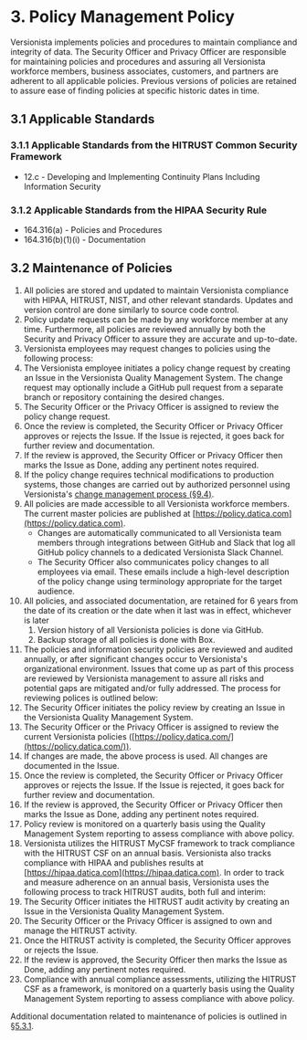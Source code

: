 # 3. Policy Management Policy

Versionista implements policies and procedures to maintain compliance and
integrity of data. The Security Officer and Privacy Officer are responsible for
maintaining policies and procedures and assuring all Versionista workforce
members, business associates, customers, and partners are adherent to all
applicable policies. Previous versions of policies are retained to assure ease
of finding policies at specific historic dates in time.

## 3.1 Applicable Standards

### 3.1.1 Applicable Standards from the HITRUST Common Security Framework

- 12.c - Developing and Implementing Continuity Plans Including Information
  Security

### 3.1.2 Applicable Standards from the HIPAA Security Rule

- 164.316(a) - Policies and Procedures
- 164.316(b)(1)(i) - Documentation

## 3.2 Maintenance of Policies

1. All policies are stored and updated to maintain Versionista compliance with
   HIPAA, HITRUST, NIST, and other relevant standards. Updates and version
   control are done similarly to source code control.
2. Policy update requests can be made by any workforce member at any time.
   Furthermore, all policies are reviewed annually by both the Security and
   Privacy Officer to assure they are accurate and up-to-date.
3. Versionista employees may request changes to policies using the following
   process:
4. The Versionista employee initiates a policy change request by creating an
   Issue in the Versionista Quality Management System. The change request may
   optionally include a GitHub pull request from a separate branch or repository
   containing the desired changes.
5. The Security Officer or the Privacy Officer is assigned to review the policy
   change request.
6. Once the review is completed, the Security Officer or Privacy Officer
   approves or rejects the Issue. If the Issue is rejected, it goes back for
   further review and documentation.
7. If the review is approved, the Security Officer or Privacy Officer then marks
   the Issue as Done, adding any pertinent notes required.
8. If the policy change requires technical modifications to production systems,
   those changes are carried out by authorized personnel using Versionista's
   [change management process (§9.4)](#9.4-changing-existing-systems).
9. All policies are made accessible to all Versionista workforce members. The
   current master policies are published at
   [https://policy.datica.com](https://policy.datica.com).
   - Changes are automatically communicated to all Versionista team members
     through integrations between GitHub and Slack that log all GitHub policy
     channels to a dedicated Versionista Slack Channel.
   - The Security Officer also communicates policy changes to all employees via
     email. These emails include a high-level description of the policy change
     using terminology appropriate for the target audience.
10. All policies, and associated documentation, are retained for 6 years from
    the date of its creation or the date when it last was in effect, whichever
    is later
    1. Version history of all Versionista policies is done via GitHub.
    2. Backup storage of all policies is done with Box.
11. The policies and information security policies are reviewed and audited
    annually, or after significant changes occur to Versionista's organizational
    environment. Issues that come up as part of this process are reviewed by
    Versionista management to assure all risks and potential gaps are mitigated
    and/or fully addressed. The process for reviewing polices is outlined below:
12. The Security Officer initiates the policy review by creating an Issue in the
    Versionista Quality Management System.
13. The Security Officer or the Privacy Officer is assigned to review the
    current Versionista policies
    ([https://policy.datica.com/](https://policy.datica.com/)).
14. If changes are made, the above process is used. All changes are documented
    in the Issue.
15. Once the review is completed, the Security Officer or Privacy Officer
    approves or rejects the Issue. If the Issue is rejected, it goes back for
    further review and documentation.
16. If the review is approved, the Security Officer or Privacy Officer then
    marks the Issue as Done, adding any pertinent notes required.
17. Policy review is monitored on a quarterly basis using the Quality Management
    System reporting to assess compliance with above policy.
18. Versionista utilizes the HITRUST MyCSF framework to track compliance with
    the HITRUST CSF on an annual basis. Versionista also tracks compliance with
    HIPAA and publishes results at
    [https://hipaa.datica.com](https://hipaa.datica.com). In order to track and
    measure adherence on an annual basis, Versionista uses the following process
    to track HITRUST audits, both full and interim:
19. The Security Officer initiates the HITRUST audit activity by creating an
    Issue in the Versionista Quality Management System.
20. The Security Officer or the Privacy Officer is assigned to own and manage
    the HITRUST activity.
21. Once the HITRUST activity is completed, the Security Officer approves or
    rejects the Issue.
22. If the review is approved, the Security Officer then marks the Issue as
    Done, adding any pertinent notes required.
23. Compliance with annual compliance assessments, utilizing the HITRUST CSF as
    a framework, is monitored on a quarterly basis using the Quality Management
    System reporting to assess compliance with above policy.

Additional documentation related to maintenance of policies is outlined in
[§5.3.1](#5.3-security-officer).
